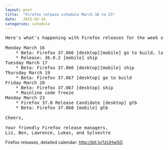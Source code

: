 ```yaml
---
layout: post
title:  "Firefox release schedule March 16 to 23"
date:   2015-03-16 
categories: schedule
---
```

<pre>
Here's what's happening with Firefox releases for the week of March 16, 2015.

Monday March 16
    * Beta: Firefox 37.0b6 [desktop][mobile] go to build, last chance for new locales
    * Release: 36.0.2 [mobile] ship
Tuesday March 17
    * Beta: Firefox 37.0b6 [desktop][mobile] ship
Thursday March 19
    * Beta: Firefox 37.0b7 [desktop] go to build
Friday March 20
    * Beta: Firefox 37.0b7 [desktop] ship
    * Mainline code freeze 
Monday March 23
    * Firefox 37.0 Release Candidate [desktop] gtb
    * Beta: Firefox 37.0b8 [mobile] gtb
     
Cheers,

Your friendly Firefox release managers,
Liz, Ben, Lawrence, Lukas, and Sylvestre
</pre>
Firefox releases, detailed calendar: <a href="http://bit.ly/1zUHw5G">http://bit.ly/1zUHw5G</a>

